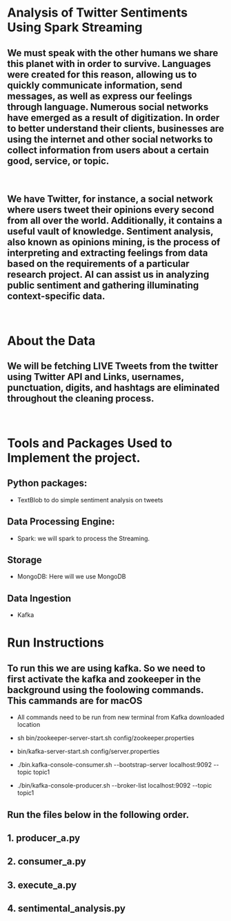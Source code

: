 # Analysis of Twitter Sentiments Using Spark Streaming

## We must speak with the other humans we share this planet with in order to survive. Languages were created for this reason, allowing us to quickly communicate information, send messages, as well as express our feelings through language. Numerous social networks have emerged as a result of digitization. In order to better understand their clients, businesses are using the internet and other social networks to collect information from users about a certain good, service, or topic.

&nbsp;  

## We have Twitter, for instance, a social network where users tweet their opinions every second from all over the world. Additionally, it contains a useful vault of knowledge. Sentiment analysis, also known as opinions mining, is the process of interpreting and extracting feelings from data based on the requirements of a particular research project. AI can assist us in analyzing public sentiment and gathering illuminating context-specific data.

&nbsp; 

# About the Data

## We will be fetching LIVE Tweets from the twitter using Twitter API and Links, usernames, punctuation, digits, and hashtags are eliminated throughout the cleaning process.
&nbsp; 
# Tools and Packages Used to Implement the project.

## Python packages:
* TextBlob to do simple sentiment analysis on tweets
&nbsp; 
## Data Processing Engine:
* Spark: we will spark to process the Streaming.
&nbsp;
## Storage
* MongoDB: Here will we use MongoDB
&nbsp;
## Data Ingestion
* Kafka

# Run Instructions
## To run this we are using kafka. So we need to first activate the kafka and zookeeper in the background using the foolowing commands. This cammands are for macOS

* All commands need to be run from new terminal from Kafka downloaded location 

* sh bin/zookeeper-server-start.sh config/zookeeper.properties


* bin/kafka-server-start.sh config/server.properties


* ./bin.kafka-console-consumer.sh --bootstrap-server localhost:9092 --topic topic1


* ./bin/kafka-console-producer.sh --broker-list localhost:9092 --topic topic1

## Run the files below in the following order.
## 1. producer_a.py
## 2. consumer_a.py
## 3. execute_a.py
## 4. sentimental_analysis.py









